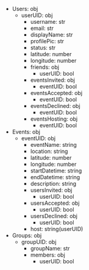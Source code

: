 - Users: obj
    - userUID: obj
        - username: str
        - email: str
        - displayName: str
        - profilePic: str
        - status: str
        - latitude: number
        - longitude: number
        - friends: obj
            - userUID: bool
        - eventsInvited: obj
            - eventUID: bool
        - eventsAccepted: obj
            - eventUID: bool
        - eventsDeclined: obj
            - eventUID: bool
        - eventsHosting: obj
            - eventUID: bool
- Events: obj
    - eventUID: obj
        - eventName: string
        - location: string
        - latitude: number
        - longitude: number
        - startDatetime: string
        - endDatetime: string
        - description: string
        - usersInvited: obj
            - userUID: bool
        - usersAccepted: obj
            - userUID: bool
        - usersDeclined: obj
            - userUID: bool
        - host: string(userUID)
- Groups: obj
    - groupUID: obj
        - groupName: str
        - members: obj
            - userUID: bool
